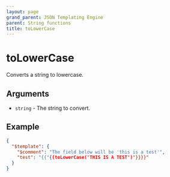 ```yaml
---
layout: page
grand_parent: JSON Templating Engine
parent: String functions
title: toLowerCase
---
```


# toLowerCase

Converts a string to lowercase.
## Arguments

- `string` - The string to convert.

## Example

```json
{
  "$template": {
    "$comment": "The field below will be 'this is a test'",
    "test": "{{"{{toLowerCase('THIS IS A TEST')"}}}}"
  }
}
```
